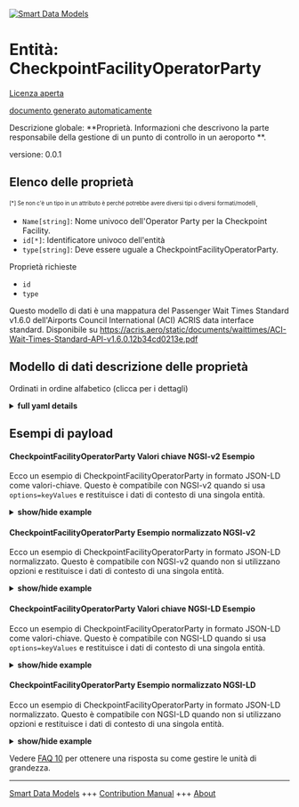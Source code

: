 <!-- 10-Header -->    
[![Smart Data Models](https://smartdatamodels.org/wp-content/uploads/2022/01/SmartDataModels_logo.png "Logo")](https://smartdatamodels.org)    
Entità: CheckpointFacilityOperatorParty    
=======================================<!-- /10-Header -->    
<!-- 15-License -->    
[Licenza aperta](https://github.com/smart-data-models//dataModel.ACRIS/blob/master/CheckpointFacilityOperatorParty/LICENSE.md)    
[documento generato automaticamente](https://docs.google.com/presentation/d/e/2PACX-1vTs-Ng5dIAwkg91oTTUdt8ua7woBXhPnwavZ0FxgR8BsAI_Ek3C5q97Nd94HS8KhP-r_quD4H0fgyt3/pub?start=false&loop=false&delayms=3000#slide=id.gb715ace035_0_60)    
<!-- /15-License -->    
<!-- 20-Description -->    
Descrizione globale: **Proprietà. Informazioni che descrivono la parte responsabile della gestione di un punto di controllo in un aeroporto **.    
versione: 0.0.1    
<!-- /20-Description -->    
<!-- 30-PropertiesList -->    
## Elenco delle proprietà    
<sup><sub>[*] Se non c'è un tipo in un attributo è perché potrebbe avere diversi tipi o diversi formati/modelli</sub></sup>.    
- `Name[string]`: Nome univoco dell'Operator Party per la Checkpoint Facility.  - `id[*]`: Identificatore univoco dell'entità  - `type[string]`: Deve essere uguale a CheckpointFacilityOperatorParty.  <!-- /30-PropertiesList -->    
<!-- 35-RequiredProperties -->    
Proprietà richieste    
- `id`  - `type`  <!-- /35-RequiredProperties -->    
<!-- 40-RequiredProperties -->    
Questo modello di dati è una mappatura del Passenger Wait Times Standard v1.6.0 dell'Airports Council International (ACI) ACRIS data interface standard. Disponibile su https://acris.aero/static/documents/waittimes/ACI-Wait-Times-Standard-API-v1.6.0.12b34cd0213e.pdf    
<!-- /40-RequiredProperties -->    
<!-- 50-DataModelHeader -->    
## Modello di dati descrizione delle proprietà    
Ordinati in ordine alfabetico (clicca per i dettagli)    
<!-- /50-DataModelHeader -->    
<!-- 60-ModelYaml -->    
<details><summary><strong>full yaml details</strong></summary>      
```yaml    
CheckpointFacilityOperatorParty:      
  description: Property. Information that describes the Party responsible for the operation of a Checkpoint in an Airport.      
  properties:      
    Name:      
      description: Unique name of the Operator Party for the Checkpoint Facility.      
      type: string      
      x-ngsi:      
        type: Property      
    id:      
      anyOf:      
        - description: Identifier format of any NGSI entity      
          maxLength: 256      
          minLength: 1      
          pattern: ^[\w\-\.\{\}\$\+\*\[\]`|~^@!,:\\]+$      
          type: string      
          x-ngsi:      
            type: Property      
        - description: Identifier format of any NGSI entity      
          format: uri      
          type: string      
          x-ngsi:      
            type: Property      
      description: Unique identifier of the entity      
      x-ngsi:      
        type: Property      
    type:      
      description: It must be equal to CheckpointFacilityOperatorParty.      
      enum:      
        - CheckpointFacilityOperatorParty      
      type: string      
      x-ngsi:      
        type: Property      
  required:      
    - id      
    - type      
  type: object      
  x-derived-from: https://acris.aero/static/documents/waittimes/ACI-Wait-Times-API-Specification-v1.6.0.1c4ec122da9a.yaml      
  x-disclaimer: 'Redistribution and use in source and binary forms, with or without modification, are permitted  provided that the license conditions are met. Copyleft (c) 2022 Contributors to Smart Data Models Program'      
  x-license-url: https://github.com/smart-data-models/dataModel.ACRIS/blob/master/CheckpointFacilityOperatorParty/LICENSE.md      
  x-model-schema: https://smart-data-models.github.io/dataModel.ACRIS/CheckpointFacilityOperatorParty/schema.json      
  x-model-tags: ACRIS      
  x-version: 0.0.1      
```    
</details>      
<!-- /60-ModelYaml -->    
<!-- 70-MiddleNotes -->    
<!-- /70-MiddleNotes -->    
<!-- 80-Examples -->    
## Esempi di payload    
#### CheckpointFacilityOperatorParty Valori chiave NGSI-v2 Esempio    
Ecco un esempio di CheckpointFacilityOperatorParty in formato JSON-LD come valori-chiave. Questo è compatibile con NGSI-v2 quando si usa `options=keyValues` e restituisce i dati di contesto di una singola entità.    
<details><summary><strong>show/hide example</strong></summary>      
```json  
{  
  "id": "urn:ngsi-ld:CheckpointFacilityOperatorParty:id:UUJG:94180190",  
  "type": "CheckpointFacilityOperatorParty",  
  "Name": "Party1"  
}  
```  
</details>    
#### CheckpointFacilityOperatorParty Esempio normalizzato NGSI-v2    
Ecco un esempio di CheckpointFacilityOperatorParty in formato JSON-LD normalizzato. Questo è compatibile con NGSI-v2 quando non si utilizzano opzioni e restituisce i dati di contesto di una singola entità.    
<details><summary><strong>show/hide example</strong></summary>      
```json  
{  
  "id": "urn:ngsi-ld:CheckpointFacilityOperatorParty:id:FDXK:09072307",  
  "type": "CheckpointFacilityOperatorParty",  
  "Name": {  
    "type": "Text",  
    "value": "Party1"  
  }  
}  
```  
</details>    
#### CheckpointFacilityOperatorParty Valori chiave NGSI-LD Esempio    
Ecco un esempio di CheckpointFacilityOperatorParty in formato JSON-LD come valori-chiave. Questo è compatibile con NGSI-LD quando si usa `options=keyValues` e restituisce i dati di contesto di una singola entità.    
<details><summary><strong>show/hide example</strong></summary>      
```json  
{  
  "id": "urn:ngsi-ld:CheckpointFacilityOperatorParty:id:UUJG:94180190",  
  "type": "CheckpointFacilityOperatorParty",  
  "Name": "party1",  
  "@context": [  
    "https://raw.githubusercontent.com/smart-data-models/dataModel.ACRIS/master/context.jsonld"  
  ]  
}  
```  
</details>    
#### CheckpointFacilityOperatorParty Esempio normalizzato NGSI-LD    
Ecco un esempio di CheckpointFacilityOperatorParty in formato JSON-LD normalizzato. Questo è compatibile con NGSI-LD quando non si utilizzano opzioni e restituisce i dati di contesto di una singola entità.    
<details><summary><strong>show/hide example</strong></summary>      
```json  
{  
    "id": "urn:ngsi-ld:CheckpointFacilityOperatorParty:id:FDXK:09072307",  
    "type": "CheckpointFacilityOperatorParty",  
    "Name": {  
        "type": "Property",  
        "value": "party1"  
    },  
    "@context": [  
        "https://raw.githubusercontent.com/smart-data-models/dataModel.ACRIS/master/context.jsonld"  
    ]  
}  
```  
</details><!-- /80-Examples -->    
<!-- 90-FooterNotes -->    
<!-- /90-FooterNotes -->    
<!-- 95-Units -->    
Vedere [FAQ 10](https://smartdatamodels.org/index.php/faqs/) per ottenere una risposta su come gestire le unità di grandezza.    
<!-- /95-Units -->    
<!-- 97-LastFooter -->    
---    
[Smart Data Models](https://smartdatamodels.org) +++ [Contribution Manual](https://bit.ly/contribution_manual) +++ [About](https://bit.ly/Introduction_SDM)<!-- /97-LastFooter -->    
